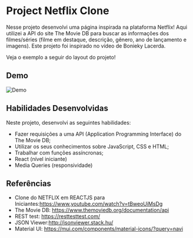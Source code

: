 # Project Netflix Clone

Nesse projeto desenvolvi uma página inspirada na plataforma Netflix! Aqui utilizei a API do site The Movie DB para buscar as informações dos filmes/séries (filme em destaque, descrição, gênero, ano de lançamento e imagens). Este projeto foi inspirado no vídeo de Bonieky Lacerda.

Veja o exemplo a seguir do layout do projeto!

## Demo

![Demo](img/video.gif)

## Habilidades Desenvolvidas

Neste projeto, desenvolvi as seguintes habilidades:

 - Fazer requisições a uma API (Application Programming Interface) do The Movie DB;
 - Utilizar os seus conhecimentos sobre JavaScript, CSS e HTML;
 - Trabalhar com funções assíncronas;
 - React (nível iniciante)
 - Media Queries (responsividade)
 
 ## Referências
 
 - Clone do NETFLIX em REACTJS para Iniciantes:https://www.youtube.com/watch?v=tBweoUiMsDg
 - The Movie DB: https://www.themoviedb.org/documentation/api
 - REST test: https://resttesttest.com/
 - JSON Viewer:http://jsonviewer.stack.hu/
 - Material UI: https://mui.com/components/material-icons/?query=navi
